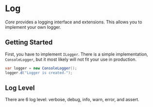 # Log
*Core* provides a logging interface and extensions. This allows you to implement your own logger.

## Getting Started
First, you have to implement `ILogger`. There is a simple implementation, `ConsoleLogger`, but it most likely will not fit your use in production.

```csharp
var logger = new ConsoleLogger();
logger.d("Logger is created.");
```

## Log Level
There are 6 log level: verbose, debug, info, warn,  error, and assert.
